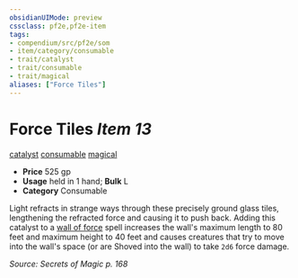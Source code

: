 ```yaml
---
obsidianUIMode: preview
cssclass: pf2e,pf2e-item
tags:
- compendium/src/pf2e/som
- item/category/consumable
- trait/catalyst
- trait/consumable
- trait/magical
aliases: ["Force Tiles"]
---
```

# Force Tiles *Item 13*  
[catalyst](../../../Rules/traits/catalyst-som.md)  [consumable](../../../Rules/traits/consumable.md)  [magical](../../../Rules/traits/magical.md)  

- **Price** 525 gp
- **Usage** held in 1 hand; **Bulk** L
- **Category** Consumable

Light refracts in strange ways through these precisely ground glass tiles, lengthening the refracted force and causing it to push back. Adding this catalyst to a [wall of force](../../spells/wall-of-force.md) spell increases the wall's maximum length to 80 feet and maximum height to 40 feet and causes creatures that try to move into the wall's space (or are Shoved into the wall) to take `2d6` force damage.

*Source: Secrets of Magic p. 168*